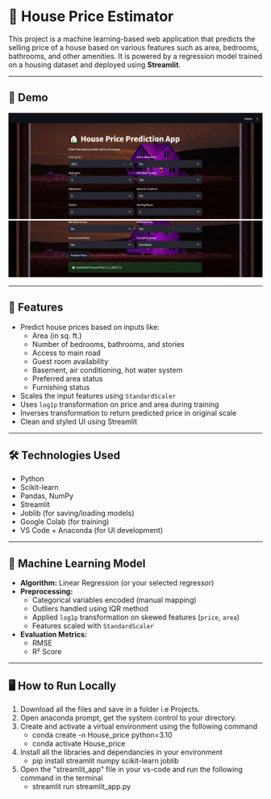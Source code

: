 # 🏡 House Price Estimator

This project is a machine learning-based web application that predicts the selling price of a house based on various features such as area, bedrooms, bathrooms, and other amenities. It is powered by a regression model trained on a housing dataset and deployed using **Streamlit**.

---
## 🚀 Demo
![App Screenshot](images/Input.PNG)
![App Screenshot](images/Output.PNG)

---
## 📌 Features

- Predict house prices based on inputs like:
  - Area (in sq. ft.)
  - Number of bedrooms, bathrooms, and stories
  - Access to main road
  - Guest room availability
  - Basement, air conditioning, hot water system
  - Preferred area status
  - Furnishing status
- Scales the input features using `StandardScaler`
- Uses `log1p` transformation on price and area during training
- Inverses transformation to return predicted price in original scale
- Clean and styled UI using Streamlit

---
## 🛠️ Technologies Used

- Python
- Scikit-learn
- Pandas, NumPy
- Streamlit
- Joblib (for saving/loading models)
- Google Colab (for training)
- VS Code + Anaconda (for UI development)

---
## 🧠 Machine Learning Model

- **Algorithm:** Linear Regression (or your selected regressor)
- **Preprocessing:**
  - Categorical variables encoded (manual mapping)
  - Outliers handled using IQR method
  - Applied `log1p` transformation on skewed features (`price`, `area`)
  - Features scaled with `StandardScaler`
- **Evaluation Metrics:**
  - RMSE
  - R² Score
---
## 🖥️ How to Run Locally

1) Download all the files and save in a folder i.e Projects.
2) Open anaconda prompt, get the system control to your directory.
3) Create and activate a virtual environment using the following command
    - conda create -n House_price python=3.10
    - conda activate House_price
4) Install all the libraries and dependancies in your environment
    - pip install streamlit numpy scikit-learn joblib
5) Open the "streamlit_app" file in your vs-code and run the following command in the terminal
   - streamlit run streamlit_app.py
